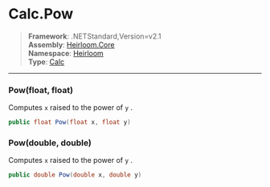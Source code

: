 # Calc.Pow

> **Framework**: .NETStandard,Version=v2.1  
> **Assembly**: [Heirloom.Core][0]  
> **Namespace**: [Heirloom][0]  
> **Type**: [Calc][1]  

--------------------------------------------------------------------------------

### Pow(float, float)

Computes `x` raised to the power of `y` .

```cs
public float Pow(float x, float y)
```

### Pow(double, double)

Computes `x` raised to the power of `y` .

```cs
public double Pow(double x, double y)
```

[0]: ..\Heirloom.Core.md
[1]: Heirloom.Calc.md
